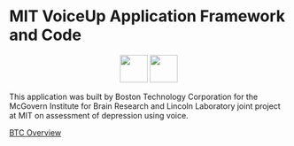 # MIT VoiceUp Application Framework and Code

<center>
<span><a href="https://play.google.com/store/apps/details?id=edu.mit.voiceup" target="_blank"><img src="https://play.google.com/intl/en_us/badges/images/badge_new.png" height="50px"/></a></span> <span class="marL10"><a href="https://itunes.apple.com/au/app/mit-voice-up/id1160735265?mt=8" target="_blank"><img src="https://devimages-cdn.apple.com/app-store/marketing/guidelines/images/badge-download-on-the-app-store.svg"/ height="50px"></a></span>
</center>

This application was built by Boston Technology Corporation for the
McGovern Institute for Brain Research and Lincoln Laboratory joint project at
MIT on assessment of depression using voice.

[BTC Overview](http://www.boston-technology.com/case-study-mit-voiceup/)

